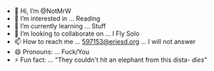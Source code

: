 - 👋 Hi, I’m @NotMrW
- 👀 I’m interested in ... Reading
- 🌱 I’m currently learning ... Stuff
- 💞️ I’m looking to collaborate on ... I Fly Solo
- 📫 How to reach me ... 597153@eriesd.org ... I will not answer
- 😄 Pronouns: ... Fuck/You
- ⚡ Fun fact: ... "They couldn't hit an elephant from this dista- *dies*"

<!---
NotMrW/NotMrW is a ✨ special ✨ repository because its `README.md` (this file) appears on your GitHub profile.
You can click the Preview link to take a look at your changes.
--->
